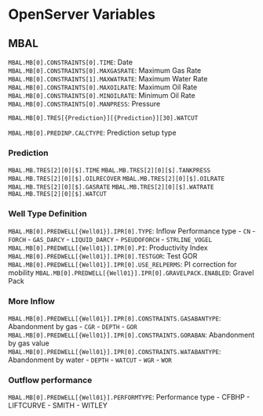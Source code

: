 # OpenServer Variables



## MBAL

`MBAL.MB[0].CONSTRAINTS[0].TIME`: Date
`MBAL.MB[0].CONSTRAINTS[0].MAXGASRATE`: Maximum Gas Rate
`MBAL.MB[0].CONSTRAINTS[1].MAXWATRATE`: Maximum Water Rate
`MBAL.MB[0].CONSTRAINTS[0].MAXOILRATE`: Maximum Oil Rate
`MBAL.MB[0].CONSTRAINTS[0].MINOILRATE`: Minimum Oil Rate
`MBAL.MB[0].CONSTRAINTS[0].MANPRESS`: Pressure

`MBAL.MB[0].TRES[{Prediction}][{Prediction}][30].WATCUT`


`MBAL.MB[0].PREDINP.CALCTYPE`: Prediction setup type

### Prediction
`MBAL.MB.TRES[2][0][$].TIME`
`MBAL.MB.TRES[2][0][$].TANKPRESS`
`MBAL.MB.TRES[2][0][$].OILRECOVER`
`MBAL.MB.TRES[2][0][$].OILRATE`
`MBAL.MB.TRES[2][0][$].GASRATE`
`MBAL.MB.TRES[2][0][$].WATRATE`
`MBAL.MB.TRES[2][0][$].WATCUT`



### Well Type Definition
`MBAL.MB[0].PREDWELL[{Well01}].IPR[0].TYPE`: Inflow Performance type
    - `CN`
    - `FORCH`
    - `GAS_DARCY`
    - `LIQUID_DARCY`
    - `PSEUDOFORCH`
    - `STRLINE_VOGEL`
`MBAL.MB[0].PREDWELL[{Well01}].IPR[0].PI`: Productivity Index
`MBAL.MB[0].PREDWELL[{Well01}].IPR[0].TESTGOR`: Test GOR
`MBAL.MB[0].PREDWELL[{Well01}].IPR[0].USE_RELPERMS`: PI correction for mobility
`MBAL.MB[0].PREDWELL[{Well01}].IPR[0].GRAVELPACK.ENABLED`: Gravel Pack

### More Inflow
`MBAL.MB[0].PREDWELL[{Well01}].IPR[0].CONSTRAINTS.GASABANTYPE`: Abandonment by gas
    - `CGR`
    - `DEPTH`
    - `GOR`
    `MBAL.MB[0].PREDWELL[{Well01}].IPR[0].CONSTRAINTS.GORABAN`: Abandonment by gas value
`MBAL.MB[0].PREDWELL[{Well01}].IPR[0].CONSTRAINTS.WATABANTYPE`: Abandonment by water
    - `DEPTH`
    - `WATCUT`
    - `WGR`
    - `WOR`
    
    
### Outflow performance

`MBAL.MB[0].PREDWELL[{Well01}].PERFORMTYPE`: Performance type
    - CFBHP
    - LIFTCURVE
    - SMITH
    - WITLEY
    

